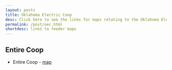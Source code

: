 ```yaml
---
layout: posts
title: Oklahoma Electric Coop
desc: Click here to see the links for maps relating to the Oklahoma Electic Coop.  This is organized by substation/feeders. 
permalink: /post/oec.html
shortdesc: links to feeder maps
---
```



Entire Coop
----------------------
* Entire Coop - [map](/coop/oec/oec_all.html)
